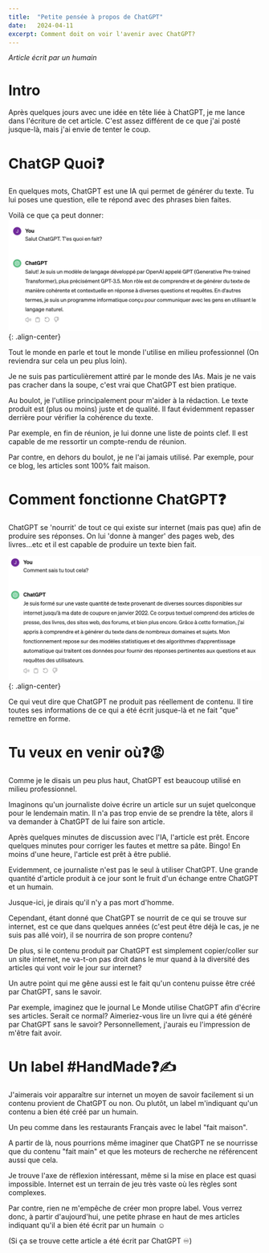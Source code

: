 ```yaml
---
title:  "Petite pensée à propos de ChatGPT"
date:   2024-04-11
excerpt: Comment doit on voir l'avenir avec ChatGPT?
---
```


_Article écrit par un humain_

# Intro

Après quelques jours avec une idée en tête liée à ChatGPT, je me lance
dans l'écriture de cet article. C'est assez différent de ce que j'ai posté 
jusque-là, mais j'ai envie de tenter le coup.

# ChatGP Quoi❓

En quelques mots, ChatGPT est une IA qui permet de générer du texte.
Tu lui poses une question, elle te répond avec des phrases bien faites. 

Voilà ce que ça peut donner:
![chatgpt hello](/assets/chatgpt-hello.png){: .align-center}

Tout le monde en parle et tout le monde l'utilise en milieu professionnel (On reviendra sur cela un peu plus loin).

Je ne suis pas particulièrement attiré par le monde des IAs. Mais je ne vais pas cracher dans la soupe, c'est vrai que ChatGPT est bien pratique.

Au boulot, je l'utilise principalement pour m'aider à la rédaction. 
Le texte produit est (plus ou moins) juste et de qualité.
Il faut évidemment repasser derrière pour vérifier la cohérence du texte.

Par exemple, en fin de réunion, je lui donne une liste de points clef. Il est capable de me ressortir un compte-rendu de réunion.

Par contre, en dehors du boulot, je ne l'ai jamais utilisé. Par exemple, pour ce blog, les articles sont 100% fait maison.

# Comment fonctionne ChatGPT❓

ChatGPT se 'nourrit' de tout ce qui existe sur internet (mais pas que) afin de produire ses réponses. 
On lui 'donne à manger' des pages web, des livres...etc et il est capable de produire un texte bien fait. 

![chatgpt how](/assets/chatgpt-how.png){: .align-center}

Ce qui veut dire que ChatGPT ne produit pas réellement de contenu. Il tire toutes ses informations
de ce qui a été écrit jusque-là et ne fait "que" remettre en forme.

# Tu veux en venir où❓😡

Comme je le disais un peu plus haut, ChatGPT est beaucoup utilisé en milieu professionnel.

Imaginons qu'un journaliste doive écrire un article sur un sujet quelconque pour le lendemain matin.
Il n'a pas trop envie de se prendre la tête, alors il va demander à ChatGPT de lui faire son article.

Après quelques minutes de discussion avec l'IA, l'article est prêt. Encore quelques minutes pour corriger les fautes
et mettre sa pâte. Bingo! En moins d'une heure, l'article est prêt à être publié.

Evidemment, ce journaliste n'est pas le seul à utiliser ChatGPT. Une grande quantité
d'article produit à ce jour sont le fruit d'un échange entre ChatGPT et un humain.

Jusque-ici, je dirais qu'il n'y a pas mort d'homme.

Cependant, étant donné que ChatGPT se nourrit de ce qui se trouve sur internet, est ce que dans quelques années 
(c'est peut être déjà le cas, je ne suis pas allé voir), il se nourrira de son propre contenu? 

De plus, si le contenu produit par ChatGPT est simplement copier/coller sur un site internet, ne va-t-on pas
droit dans le mur quand à la diversité des articles qui vont voir le jour sur internet?

Un autre point qui me gêne aussi est le fait qu'un contenu puisse être créé par ChatGPT, sans le savoir.

Par exemple, imaginez que le journal Le Monde utilise ChatGPT afin d'écrire ses articles. Serait ce normal? 
Aimeriez-vous lire un livre qui a été généré par ChatGPT sans le savoir? Personnellement, j'aurais eu l'impression de m'être fait avoir.

# Un label #HandMade❓✍️

J'aimerais voir apparaître sur internet un moyen de savoir facilement si un contenu provient de 
ChatGPT ou non. Ou plutôt, un label m'indiquant qu'un contenu a bien été créé par un humain. 

Un peu comme dans les restaurants Français avec le label "fait maison".

A partir de là, nous pourrions même imaginer que ChatGPT ne se nourrisse que du contenu "fait main" et que les moteurs
de recherche ne référencent aussi que cela.

Je trouve l'axe de réflexion intéressant, même si la mise en place est quasi impossible.
Internet est un terrain de jeu très vaste où les règles sont complexes. 

Par contre, rien ne m'empêche de créer mon propre label. 
Vous verrez donc, à partir d'aujourd'hui, une petite phrase en haut de mes articles indiquant qu'il a bien été écrit par un humain ☺️

(Si ça se trouve cette article a été écrit par ChatGPT ♾️)
